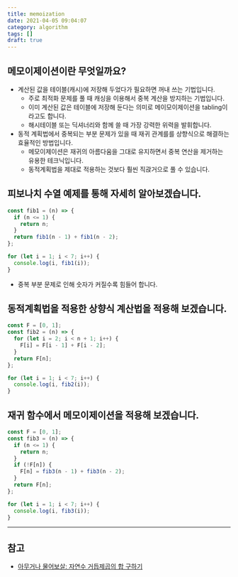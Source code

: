 ```yaml
---
title: memoization
date: 2021-04-05 09:04:07
category: algorithm
tags: []
draft: true
---
```


## 메모이제이션이란 무엇일까요?

- 계산된 값을 테이블(캐시)에 저장해 두었다가 필요하면 꺼내 쓰는 기법입니다.
  - 주로 최적화 문제를 풀 때 캐싱을 이용해서 중복 계산을 방지하는 기법입니다.
  - 이미 계산된 값은 테이블에 저장해 둔다는 의미로 메이모이제이션을 tabling이라고도 합니다.
  - 해시테이블 또는 딕셔너리와 함께 쓸 때 가장 강력한 위력을 발휘합니다.
- 동적 계획법에서 중복되는 부분 문제가 있을 때 재귀 관계를를 상향식으로 해결하는 효율적인 방법입니다.
  - 메모이제이션은 재귀의 아름다움을 그대로 유지하면서 중복 연산을 제거하는 유용한 테크닉입니다.
  - 동적계획법을 제대로 적용하는 것보다 훨씬 직괁거으로 풀 수 있습니다.

## 피보나치 수열 예제를 통해 자세히 알아보겠습니다.

```js
const fib1 = (n) => {
  if (n <= 1) {
    return n;
  }
  return fib1(n - 1) + fib1(n - 2);
};

for (let i = 1; i < 7; i++) {
  console.log(i, fib1(i));
}
```

- 중복 부분 문제로 인해 숫자가 커질수록 힘들어 합니다.

## 동적계획법을 적용한 상향식 계산법을 적용해 보겠습니다.

```js
const F = [0, 1];
const fib2 = (n) => {
  for (let i = 2; i < n + 1; i++) {
    F[i] = F[i - 1] + F[i - 2];
  }
  return F[n];
};

for (let i = 1; i < 7; i++) {
  console.log(i, fib2(i));
}
```

## 재귀 함수에서 메모이제이션을 적용해 보겠습니다.

```js
const F = [0, 1];
const fib3 = (n) => {
  if (n <= 1) {
    return n;
  }
  if (!F[n]) {
    F[n] = fib3(n - 1) + fib3(n - 2);
  }
  return F[n];
};

for (let i = 1; i < 7; i++) {
  console.log(i, fib3(i));
}
```

---

## 참고

- [아무거나 물어보살: 자연수 거듭제곱의 합 구하기](https://www.youtube.com/watch?v=YNIasN6kT2M)
